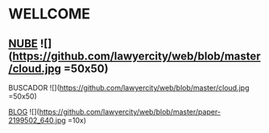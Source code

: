 # WELLCOME

## [NUBE](https://ciudaddelabogado.org) ![](https://github.com/lawyercity/web/blob/master/cloud.jpg =50x50)  

BUSCADOR  ![](https://github.com/lawyercity/web/blob/master/cloud.jpg =50x50)

[BLOG](https://ciudaddelabogado.org/index.php/apps/cms_pico/pico/lab) ![](https://github.com/lawyercity/web/blob/master/paper-2199502_640.jpg =10x)  

